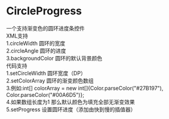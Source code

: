 # CircleProgress
一个支持渐变色的圆环进度条控件</br>
XML支持 </br>
1.circleWidth 圆环的宽度 </br>
2.circleAngle 圆环的进度 </br>
3.backgroundColor 圆环的默认背景颜色</br>
代码支持 </br>
1.setCircleWidth 圆环宽度（DP） </br>
2.setColorArray 圆环的渐变颜色数组 </br>
3.例如:int[] colorArray = new int[]{Color.parseColor("#27B197"), Color.parseColor("#00A6D5")};</br>
4.如果数组长度为1 那么默认颜色为填充全部无渐变效果</br>
5.setProgress 设置圆环进度（添加由快到慢的插值器）</br>

